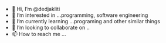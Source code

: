 - 👋 Hi, I’m @dedjakliti
- 👀 I’m interested in ...programming, software engineering
- 🌱 I’m currently learning ...programing and other similar things
- 💞️ I’m looking to collaborate on ..
- 📫 How to reach me ...

<!---
dedjakliti/dedjakliti is a ✨ special ✨ repository because its `README.md` (this file) appears on your GitHub profile.
You can click the Preview link to take a look at your changes.
--->
